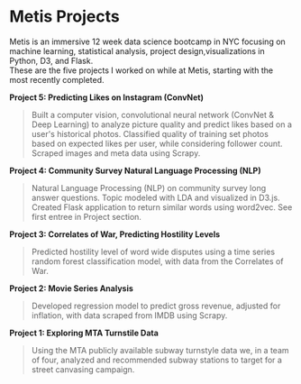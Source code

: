 # Metis Projects

Metis is an immersive 12 week data science bootcamp in NYC focusing on machine learning,  statistical analysis, project design,visualizations in Python, D3, and Flask.  
These are the five projects I worked on while at Metis, starting with the most recently completed.

**Project 5: Predicting Likes on Instagram (ConvNet)**
>Built a computer vision, convolutional neural network (ConvNet & Deep Learning) to analyze picture quality and predict likes based on a user's historical photos. Classified quality of training set photos based on expected likes per user, while considering follower count. Scraped images and meta data using Scrapy.

**Project 4: Community Survey Natural Language Processing (NLP)**
>Natural Language Processing (NLP) on community survey long answer questions. Topic modeled with LDA and visualized in D3.js. Created Flask application to return similar words using word2vec. See first entree in Project section.

**Project 3: Correlates of War, Predicting Hostility Levels**
>Predicted hostility level of word wide disputes using a time series random forest classification model, with data from the Correlates of War.

**Project 2: Movie Series Analysis**
>Developed regression model to predict gross revenue, adjusted for inflation, with data scraped from IMDB using Scrapy. 

**Project 1: Exploring MTA Turnstile Data**
>Using the MTA publicly available subway turnstyle data we, in a team of four, analyzed and recommended subway stations to target for a street canvasing campaign.





